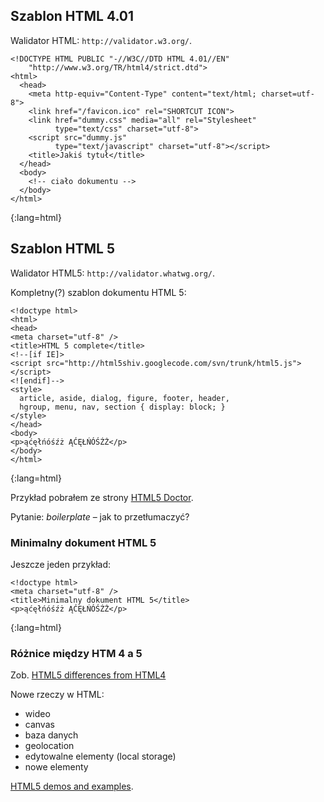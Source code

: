 ## Szablon HTML 4.01

Walidator HTML: `http://validator.w3.org/`.

    <!DOCTYPE HTML PUBLIC "-//W3C//DTD HTML 4.01//EN" 
        "http://www.w3.org/TR/html4/strict.dtd">
    <html>
      <head>
        <meta http-equiv="Content-Type" content="text/html; charset=utf-8">
        <link href="/favicon.ico" rel="SHORTCUT ICON">
        <link href="dummy.css" media="all" rel="Stylesheet"
              type="text/css" charset="utf-8">
        <script src="dummy.js" 
              type="text/javascript" charset="utf-8"></script>
        <title>Jakiś tytuł</title>
      </head>
      <body>
        <!-- ciało dokumentu -->
      </body>
    </html>
{:lang=html}

## Szablon HTML 5

Walidator HTML5: `http://validator.whatwg.org/`.

Kompletny(?) szablon dokumentu HTML 5:

    <!doctype html>
    <html>
    <head>
    <meta charset="utf-8" />
    <title>HTML 5 complete</title>
    <!--[if IE]>
    <script src="http://html5shiv.googlecode.com/svn/trunk/html5.js"></script>
    <![endif]-->
    <style>
      article, aside, dialog, figure, footer, header,
      hgroup, menu, nav, section { display: block; }
    </style>
    </head>
    <body>
    <p>ąćęłńóśźż ĄĆĘŁŃÓŚŹŻ</p>
    </body>
    </html>
{:lang=html}

Przykład pobrałem ze strony 
[HTML5 Doctor](http://html5doctor.com/html-5-boilerplates/).

Pytanie: *boilerplate* – jak to przetłumaczyć?

### Minimalny dokument HTML 5

Jeszcze jeden przykład:

    <!doctype html>
    <meta charset="utf-8" />
    <title>Minimalny dokument HTML 5</title>
    <p>ąćęłńóśźż ĄĆĘŁŃÓŚŹŻ</p>
{:lang=html}

### Różnice między HTM 4 a 5

Zob. [HTML5 differences from HTML4](http://dev.w3.org/html5/html4-differences/)

Nowe rzeczy w HTML:

* wideo
* canvas
* baza danych
* geolocation
* edytowalne elementy (local storage)
* nowe elementy

[HTML5 demos and examples](http://html5demos.com/).
